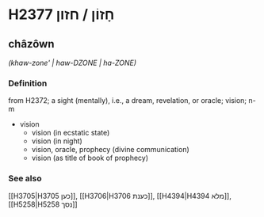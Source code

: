 # H2377 חָזוֹן / חזון

## châzôwn

_(khaw-zone' | haw-DZONE | ha-ZONE)_

### Definition

from H2372; a sight (mentally), i.e., a dream, revelation, or oracle; vision; n-m

- vision
  - vision (in ecstatic state)
  - vision (in night)
  - vision, oracle, prophecy (divine communication)
  - vision (as title of book of prophecy)

### See also

[[H3705|H3705 כען]], [[H3706|H3706 כענת]], [[H4394|H4394 מלא]], [[H5258|H5258 נסך]]
